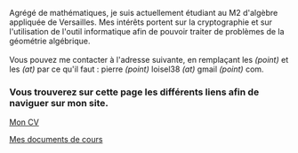 Agrégé de mathématiques, je suis actuellement étudiant au M2 d'algèbre appliquée de Versailles. Mes intérêts portent sur la cryptographie et sur l'utilisation de l'outil informatique afin de pouvoir traiter de problèmes de la géométrie algébrique.
<br>
<br>
Vous pouvez me contacter à l'adresse suivante, en remplaçant les _(point)_ et les _(at)_ par ce qu'il faut : pierre _(point)_ loisel38 _(at)_ gmail _(point)_ com.

### Vous trouverez sur cette page les différents liens afin de naviguer sur mon site.

<a href="https://pierreloisel.github.io/about"> Mon CV </a>

<a href="https://pierreloisel.github.io/cours"> Mes documents de cours </a>
